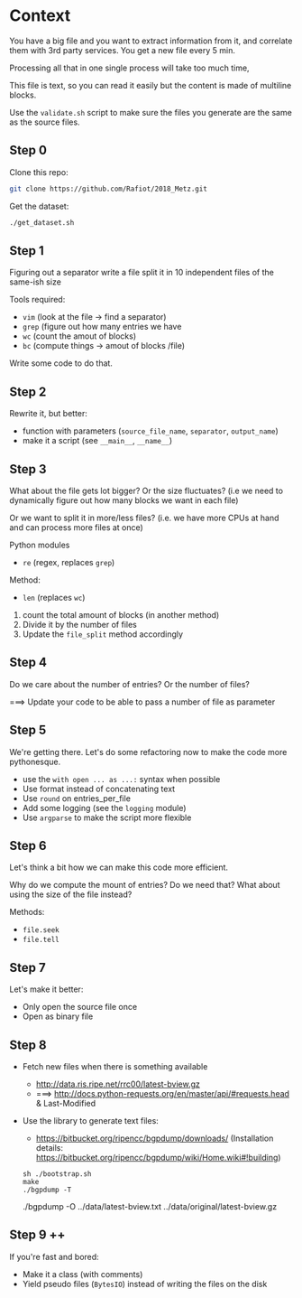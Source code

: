 Context
=======

You have a big file and you want to extract information from it, and correlate them
with 3rd party services. You get a new file every 5 min.

Processing all that in one single process will take too much time,

This file is text, so you can read it easily but the content is made of multiline blocks.

Use the `validate.sh` script to make sure the files you generate are the same as the source files.

Step 0
------

Clone this repo:

```bash
git clone https://github.com/Rafiot/2018_Metz.git
```

Get the dataset:
```bash
./get_dataset.sh
```


Step 1
------

Figuring out a separator write a file split it in 10 independent files of the same-ish size

Tools required:
* `vim` (look at the file -> find a separator)
* `grep` (figure out how many entries we have
* `wc` (count the amout of blocks)
* `bc` (compute things -> amout of blocks /file)

Write some code to do that.

Step 2
------

Rewrite it, but better:
* function with parameters (`source_file_name`, `separator`, `output_name`)
* make it a script (see `__main__`, `__name__`)

Step 3
------

What about the file gets lot bigger? Or the size fluctuates?
    (i.e we need to dynamically figure out how many blocks we want in each file)

Or we want to split it in more/less files?
    (i.e. we have more CPUs at hand and can process more files at once)

Python modules
* `re` (regex, replaces `grep`)

Method:
* `len` (replaces `wc`)

1. count the total amount of blocks (in another method)
2. Divide it by the number of files
3. Update the `file_split` method accordingly


Step 4
------

Do we care about the number of entries? Or the number of files?

===> Update your code to be able to pass a number of file as parameter


Step 5
------

We're getting there. Let's do some refactoring now to make the code more pythonesque.

* use the `with open ... as ...:` syntax when possible
* Use format instead of concatenating text
* Use `round` on entries_per_file
* Add some logging (see the `logging` module)
* Use `argparse` to make the script more flexible

Step 6
------

Let's think a bit how we can make this code more efficient.

Why do we compute the mount of entries? Do we need that? What about using the size of the file instead?

Methods:
* `file.seek`
* `file.tell`


Step 7
------

Let's make it better:
* Only open the source file once
* Open as binary file

Step 8
------

* Fetch new files when there is something available
    * http://data.ris.ripe.net/rrc00/latest-bview.gz
    * ===> http://docs.python-requests.org/en/master/api/#requests.head & Last-Modified

* Use the library to generate text files:
    * https://bitbucket.org/ripencc/bgpdump/downloads/ (Installation details: https://bitbucket.org/ripencc/bgpdump/wiki/Home.wiki#!building)

    ```
    sh ./bootstrap.sh
    make
    ./bgpdump -T
    ```

    ./bgpdump -O ../data/latest-bview.txt  ../data/original/latest-bview.gz

Step 9 ++
---------

If you're fast and bored:
* Make it a class (with comments)
* Yield pseudo files (`BytesIO`) instead of writing the files on the disk

